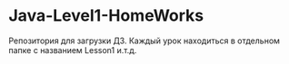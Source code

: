 # Java-Level1-HomeWorks
Репозитория для загрузки ДЗ. Каждый урок находиться в отдельном папке с названием Lesson1 и.т.д.
